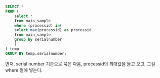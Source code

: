 
```sql
SELECT *
FROM (
    select *
    from main_sample
    where (processid) in(
	select max(processid) as processid
	from main_sample
	group by serialnumber
    ) 
) temp
GROUP BY temp.serialnumber;
```

먼저, serial number 기준으로 묶은 다음, processid의 최대값을 들고 오고, 그걸 where 절에 넣는다. 
